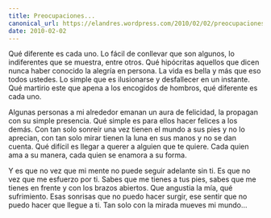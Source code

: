 ```yaml
---
title: Preocupaciones...
canonical_url: https://elandres.wordpress.com/2010/02/02/preocupaciones/
date: 2010-02-02
---
```


Qué diferente es cada uno. Lo fácil de conllevar que son algunos, lo indiferentes que se muestra, entre otros. Qué hipócritas aquellos que dicen nunca haber conocido la alegría en persona. La vida es bella y más que eso todos ustedes. Lo simple que es ilusionarse y desfallecer en un instante. Qué martirio este que apena a los encogidos de hombros, qué diferente es cada uno.

Algunas personas a mi alrededor emanan un aura de felicidad, la propagan con su simple presencia. Qué simple es para ellos hacer felices a los demás. Con tan solo sonreír una vez tienen el mundo a sus pies y no lo aprecian, con tan solo mirar tienen la luna en sus manos y no se dan cuenta. Qué difícil es llegar a querer a alguien que te quiere. Cada quien ama a su manera, cada quien se enamora a su forma.

Y es que no vez que mi mente no puede seguir adelante sin ti. Es que no vez que me esfuerzo por ti. Sabes que me tienes a tus pies, sabes que me tienes en frente y con los brazos abiertos. Que angustia la mía, qué sufrimiento. Esas sonrisas que no puedo hacer surgir, ese sentir que no puedo hacer que llegue a ti. Tan solo con la mirada mueves mi mundo…
